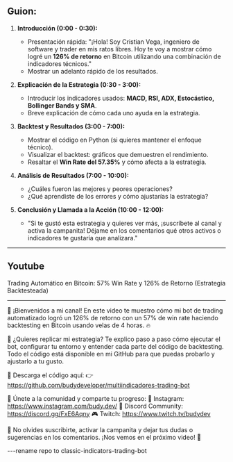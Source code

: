 ## Guion:

1. **Introducción (0:00 - 0:30):**
   - Presentación rápida: "¡Hola! Soy Cristian Vega, ingeniero de software y trader en mis ratos libres. Hoy te voy a mostrar cómo logré un **126% de retorno** en Bitcoin utilizando una combinación de indicadores técnicos."
   - Mostrar un adelanto rápido de los resultados.

2. **Explicación de la Estrategia (0:30 - 3:00):**
   - Introducir los indicadores usados: **MACD, RSI, ADX, Estocástico, Bollinger Bands y SMA**.
   - Breve explicación de cómo cada uno ayuda en la estrategia.

3. **Backtest y Resultados (3:00 - 7:00):**
   - Mostrar el código en Python (si quieres mantener el enfoque técnico).
   - Visualizar el backtest: gráficos que demuestren el rendimiento.
   - Resaltar el **Win Rate del 57.35%** y cómo afecta a la estrategia.

4. **Análisis de Resultados (7:00 - 10:00):**
   - ¿Cuáles fueron las mejores y peores operaciones?
   - ¿Qué aprendiste de los errores y cómo ajustarías la estrategia?

5. **Conclusión y Llamada a la Acción (10:00 - 12:00):**
   - "Si te gustó esta estrategia y quieres ver más, ¡suscríbete al canal y activa la campanita! Déjame en los comentarios qué otros activos o indicadores te gustaría que analizara."

---


## Youtube

Trading Automático en Bitcoin: 57% Win Rate y 126% de Retorno (Estrategia Backtesteada)

---

🚀 ¡Bienvenidos a mi canal! En este video te muestro cómo mi bot de trading automatizado logró un 126% de retorno con un 57% de win rate haciendo backtesting en Bitcoin usando velas de 4 horas. 🔥

🔧 ¿Quieres replicar mi estrategia?
Te explico paso a paso cómo ejecutar el bot, configurar tu entorno y entender cada parte del código de backtesting. Todo el código está disponible en mi GitHub para que puedas probarlo y ajustarlo a tu gusto.

🔗 Descarga el código aquí:
👉 https://github.com/budydeveloper/multiindicadores-trading-bot

💬 Únete a la comunidad y comparte tu progreso:
📸 Instagram: https://www.instagram.com/budy.dev/
💬 Discord Community: https://discord.gg/FxE6Aqny
🎮 Twitch: https://www.twitch.tv/budydev

🔔 No olvides suscribirte, activar la campanita y dejar tus dudas o sugerencias en los comentarios. ¡Nos vemos en el próximo video! 🚀




---rename repo to classic-indicators-trading-bot